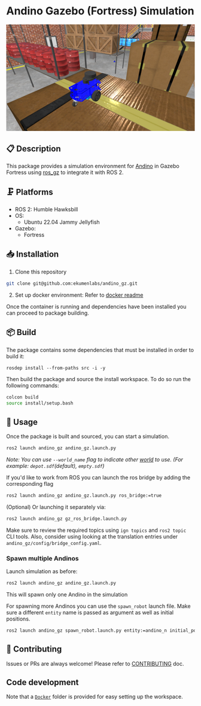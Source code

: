 # Andino Gazebo (Fortress) Simulation


<img src="./docs/media/andino_gz.png" width="800"/>

## :clipboard: Description

This package provides a simulation environment for [Andino](https://github.com/Ekumen-OS/andino) in Gazebo Fortress using [ros_gz](https://github.com/gazebosim/ros_gz) to integrate it with ROS 2.

## :clamp: Platforms

- ROS 2: Humble Hawksbill
- OS:
  - Ubuntu 22.04 Jammy Jellyfish
- Gazebo:
  - Fortress

## :inbox_tray: Installation

1. Clone this repository

```sh
git clone git@github.com:ekumenlabs/andino_gz.git
```

2. Set up docker environment:
Refer to [docker readme](docker/README.md)

Once the container is running and dependencies have been installed you can proceed to package building.

## :package: Build

The package contains some dependencies that must be installed in order to build it:

```
rosdep install --from-paths src -i -y
```

Then build the package and source the install workspace. To do so run the following commands:

```sh
colcon build
source install/setup.bash
```

## :rocket: Usage

Once the package is built and sourced, you can start a simulation.

  ```sh
  ros2 launch andino_gz andino_gz.launch.py
  ```

_Note: You can use `--world_name` flag to indicate other [world](andino_gz/worlds/) to use. (For example: `depot.sdf`(default), `empty.sdf`)_

If you'd like to work from ROS you can launch the ros bridge by adding the corresponding flag

  ```sh
  ros2 launch andino_gz andino_gz.launch.py ros_bridge:=true
  ```

(Optional) Or launching it separately via:

  ```sh
  ros2 launch andino_gz gz_ros_bridge.launch.py
  ```

Make sure to review the required topics using `ign topics` and `ros2 topic` CLI tools.
Also, consider using looking at the translation entries under `andino_gz/config/bridge_config.yaml`.

### Spawn multiple Andinos

Launch simulation as before:
  ```sh
  ros2 launch andino_gz andino_gz.launch.py
  ```

This will spawn only one Andino in the simulation

For spawning more Andinos you can use the `spawn_robot` launch file. Make sure a different `entity` name is passed as argument as well as initial positions.
  ```sh
  ros2 launch andino_gz spawn_robot.launch.py entity:=andino_n initial_pose_x:=1 initial_pose_y:=1
  ```

## :raised_hands: Contributing

Issues or PRs are always welcome! Please refer to [CONTRIBUTING](CONTRIBUTING.md) doc.

## Code development

Note that a [`Docker`](./docker) folder is provided for easy setting up the workspace.
